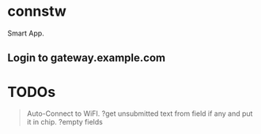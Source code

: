 # connstw
Smart App.

## Login to gateway.example.com

# TODOs
> Auto-Connect to WiFI.
> ?get unsubmitted text from field if any and put it in chip.
> ?empty fields